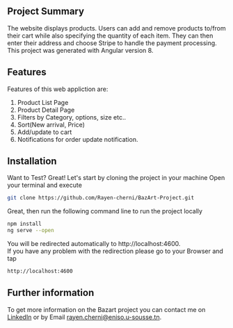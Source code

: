 ## Project Summary
The website displays products. Users can add and remove products to/from their cart while also specifying the quantity of each item. They can then enter their address and choose Stripe to handle the payment processing.<br/>
This project was generated with Angular version 8.


## Features
Features of this web appliction are:
1. Product List Page
2. Product Detail Page
3. Filters by Category, options, size etc..
4. Sort(New arrival, Price)
5. Add/update to cart
6. Notifications for order update notification.

## Installation
Want to Test? Great!
Let's start by cloning the project in your machine
Open your terminal and execute
```sh
git clone https://github.com/Rayen-cherni/BazArt-Project.git
```
Great, then run the following command line to run the project locally 
```sh
npm install
ng serve --open
```
You will be redirected automatically to http://localhost:4600. <br/>
If you have any problem with the redirection please go to your Browser and tap
```sh
http://localhost:4600
```

## Further information
To get more information on the Bazart project you can contact me on [LinkedIn](https://www.linkedin.com/in/rayen-cherni-181b97198/) or by Email rayen.cherni@eniso.u-sousse.tn.<br/>
